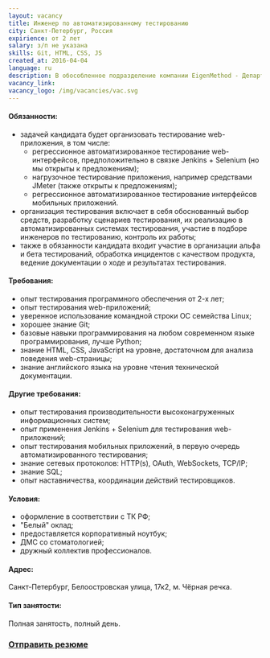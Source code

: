 ```yaml
---
layout: vacancy
title: Инженер по автоматизированному тестированию
city: Санкт-Петербург, Россия
expirience: от 2 лет
salary: з/п не указана
skills: Git, HTML, CSS, JS
created_at: 2016-04-04
language: ru
description: В обособленное подразделение компании EigenMethod - Департамент разработки - требуется инженер по автоматизированному тестированию ПО.
vacancy_link: 
vacancy_logo: /img/vacancies/vac.svg
---
```


#### Обязанности:  

* задачей кандидата будет организовать тестирование web-приложения, в том числе:
  - регрессионное автоматизированное тестирование web-интерфейсов, предположительно в связке Jenkins + Selenium (но мы открыты к предложениям);  
  - нагрузочное тестирование приложения, например средствами JMeter (также открыты к предложениям);  
  - регрессионное автоматизированное тестирование интерфейсов мобильных приложений.  
* организация тестирования включает в себя обоснованный выбор средств, разработку сценариев тестирования, их реализацию в автоматизированных системах тестирования, участие в подборе инженеров по тестированию, контроль их работы;  
* также в обязанности кандидата входит участие в организации альфа и бета тестирований, обработка инцидентов с качеством продукта, ведение документации о ходе и результатах тестирования.  

#### Требования:  

* опыт тестирования программного обеспечения от 2-х лет;  
* опыт тестирования web-приложений;  
* уверенное использование командной строки ОС семейства Linux;  
* хорошее знание Git;  
* базовые навыки программирования на любом современном языке программирования, лучше Python;  
* знание HTML, CSS, JavaScript на уровне, достаточном для анализа поведения web-страницы;  
* знание английского языка на уровне чтения технической документации.  

#### Другие требования:  
* опыт тестирования производительности высоконагруженных информационных систем;  
* опыт применения Jenkins + Selenium для тестирования web-приложений;  
* опыт тестирования мобильных приложений, в первую очередь автоматизированного тестирования;  
* знание сетевых протоколов: HTTP(s), OAuth, WebSockets, TCP/IP;  
* знание SQL;  
* опыт наставничества, координации действий тестировщиков.  

#### Условия:  

* оформление в соответствии с ТК РФ;  
* "Белый" оклад;  
* предоставляется корпоративный ноутбук;   
* ДМС со стоматологией;  
* дружный коллектив профессионалов.  

#### Адрес:  
Санкт-Петербург, Белоостровская улица, 17к2, м. Чёрная речка.  

#### Тип занятости:  
Полная занятость, полный день.

### [Отправить резюме][mail]

[//]: #
   [mail]: <mailto:hr@eigenmethod.com>
